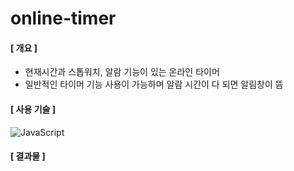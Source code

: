 # online-timer

#### [ 개요 ]
- 현재시간과 스톱워치, 알람 기능이 있는 온라인 타이머
- 일반적인 타이머 기능 사용이 가능하며 알람 시간이 다 되면 알림창이 뜸
#### [ 사용 기술 ]
<img alt="JavaScript" src ="https://img.shields.io/badge/JavaScriipt-F7DF1E.svg?&style=for-the-badge&logo=JavaScript&logoColor=black"/>

#### [ 결과물 ]
